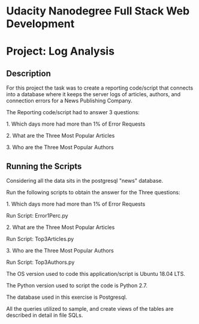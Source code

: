 <h1>Udacity Nanodegree Full Stack Web Development</h1>
<h1>Project: Log Analysis</h1>
<h2>Description</h2>
<p>For this project the task was to create a reporting code/script that connects into a database where it keeps the server logs of articles, authors, and connection errors for a News Publishing Company.</p>
<p>The Reporting code/script had to answer 3 questions:</p>
<p>1. Which days more had more than 1% of Error Requests</p>
<p>2. What are the Three Most Popular Articles</p>
<p>3. Who are the Three Most Popular Authors</p>
<h2>Running the Scripts</h2>
<p>Considering all the data sits in the postgresql "news" database.</p>
<p>Run the following scripts to obtain the answer for the Three questions:</p>
<p>1. Which days more had more than 1% of Error Requests</p>
<p>Run Script: Error1Perc.py</p>

<p>2. What are the Three Most Popular Articles</p>
<p>Run Script: Top3Articles.py</p>

<p>3. Who are the Three Most Popular Authors</p>
<p>Run Script: Top3Authors.py</p>

<p>The OS version used to code this application/script is Ubuntu 18.04 LTS.</p>
<p>The Python version used to script the code is Python 2.7.</p>
<p>The database used in this exercise is Postgresql.</p>
<p>All the queries utilized to sample, and create views of the tables are described in detail in file SQLs.</p>